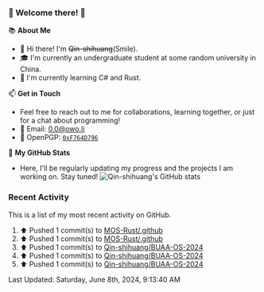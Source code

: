 ### 🌟 Welcome there! 🌟

📚 **About Me**
- 👋 Hi there! I'm ~~Qin-shihuang~~(Smile).
- 🎓 I'm currently an undergraduate student at some random university in China.
- 🌱 I'm currently learning C# and Rust.

📫 **Get in Touch**
- Feel free to reach out to me for collaborations, learning together, or just for a chat about programming!
- 📩 Email: 0.0@owo.li
- 🔑 OpenPGP: [`0xF764D796`](https://keys.openpgp.org/vks/v1/by-fingerprint/99D5AF94A1585E16E14895EFBF6C0BF4F764D796)


📝 **My GitHub Stats**
- Here, I'll be regularly updating my progress and the projects I am working on. Stay tuned!
![Qin-shihuang's GitHub stats](https://github-readme-stats.vercel.app/api?username=Qin-shihuang&show_icons=true)

### Recent Activity

This is a list of my most recent activity on GitHub.

<!--RECENT_ACTIVITY:start-->
1. ⬆️ Pushed 1 commit(s) to [MOS-Rust/.github](https://github.com/MOS-Rust/.github)<br>
2. ⬆️ Pushed 1 commit(s) to [MOS-Rust/.github](https://github.com/MOS-Rust/.github)<br>
3. ⬆️ Pushed 1 commit(s) to [Qin-shihuang/BUAA-OS-2024](https://github.com/Qin-shihuang/BUAA-OS-2024)<br>
4. ⬆️ Pushed 1 commit(s) to [Qin-shihuang/BUAA-OS-2024](https://github.com/Qin-shihuang/BUAA-OS-2024)<br>
5. ⬆️ Pushed 1 commit(s) to [Qin-shihuang/BUAA-OS-2024](https://github.com/Qin-shihuang/BUAA-OS-2024)<br>
<!--RECENT_ACTIVITY:end-->

<!--RECENT_ACTIVITY:last_update-->
Last Updated: Saturday, June 8th, 2024, 9:13:40 AM
<!--RECENT_ACTIVITY:last_update_end-->
